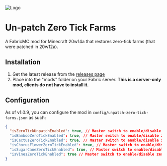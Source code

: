 ![Logo](https://i.imgur.com/LdJzQSF.png)

# Un-patch Zero Tick Farms

A FabricMC mod for Minecraft 20w14a that restores zero-tick farms (that were patched in 20w12a).

## Installation

1. Get the latest release from the [releases page](https://github.com/napalm00/unpatch-zero-tick-farms/releases)
2. Place into the "mods" folder on your Fabric server. **This is a server-only mod, clients do not have to install it.**


## Configuration

As of v1.0.9, you can configure the mod in `config/unpatch-zero-tick-farms.json` as such:

```json
{
  "isZeroTickUnpatchEnabled": true, // Master switch to enable/disable the mod, default: true (enabled)
  "isBambooZeroTickEnabled": true, // Master switch to enable/disable zero ticking on Bamboo, default: true (enabled)
  "isCactusZeroTickEnabled": true, // Master switch to enable/disable zero ticking on Cactus, default: true (enabled)
  "isChorusFlowerZeroTickEnabled": true, // Master switch to enable/disable zero ticking on Chorus Flower, default: true (enabled)
  "isSugarCaneZeroTickEnabled": true, // Master switch to enable/disable zero ticking on Sugarcane, default: true (enabled)
  "isVinesZeroTickEnabled": true // Master switch to enable/disable zero ticking on Vines, default: true (enabled)
}
```